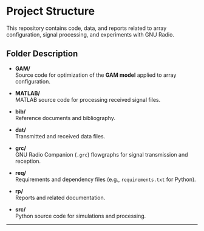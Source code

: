 # Project Structure

This repository contains code, data, and reports related to array configuration, signal processing, and experiments with GNU Radio.

## Folder Description

- **GAM/**  
  Source code for optimization of the **GAM model** applied to array configuration.

- **MATLAB/**  
  MATLAB source code for processing received signal files.

- **bib/**  
  Reference documents and bibliography.

- **dat/**  
  Transmitted and received data files.

- **grc/**  
  GNU Radio Companion (`.grc`) flowgraphs for signal transmission and reception.

- **req/**  
  Requirements and dependency files (e.g., `requirements.txt` for Python).

- **rp/**  
  Reports and related documentation.

- **src/**  
  Python source code for simulations and processing.

---
